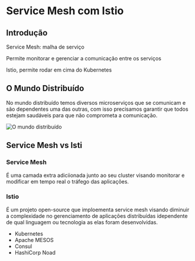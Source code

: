# Service Mesh com Istio

## Introdução

Service Mesh: malha de serviço

Permite monitorar e gerenciar a comunicação entre os serviços

Istio, permite rodar em cima do Kubernetes

## O Mundo Distribuído

No mundo distribuído temos diversos microserviços que se comunicam e são dependentes uma das outras, com isso precisamos garantir que todos estejam saudáveis para que não comprometa a comunicação.

![O mundo distribuído](https://github.com/luankosaka1/fullcycle-service-mesh-com-istio/blob/main/images/o-mundo-distribuido.png)

## Service Mesh vs Isti

### Service Mesh

É uma camada extra adiciionada junto ao seu cluster visando monitorar e modificar em tempo real o tráfego das aplicações.

### Istio

É um projeto open-source que imploementa service mesh visando diminuir a complexidade no gerenciamento de aplicações distribuídas idependente de qual linguagem ou tecnologia as elas foram desenvolvidas.

- Kubernetes
- Apache MESOS
- Consul
- HashiCorp Noad